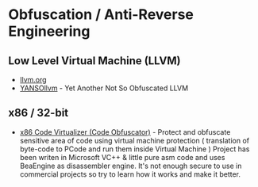 # Obfuscation / Anti-Reverse Engineering

## Low Level Virtual Machine (LLVM)
- [llvm.org](https://llvm.org/)
- [YANSOllvm](https://github.com/emc2314/YANSOllvm) - Yet Another Not So Obfuscated LLVM 

## x86 / 32-bit
- [x86 Code Virtualizer (Code Obfuscator)](https://github.com/NIKJOO/x86-Code-Virtualizer) - Protect and obfuscate sensitive area of code using virtual machine protection ( translation of byte-code to PCode and run them inside Virtual Machine ) Project has been writen in Microsoft VC++ & little pure asm code and uses BeaEngine as disassembler engine. It's not enough secure to use in commercial projects so try to learn how it works and make it better.

